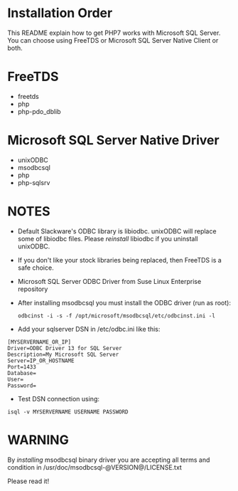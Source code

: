 Installation Order
==================

This README explain how to get PHP7 works with Microsoft SQL Server.
You can choose using FreeTDS or Microsoft SQL Server Native Client or both.

FreeTDS
=======

* freetds
* php
* php-pdo_dblib

Microsoft SQL Server Native Driver
==================================

* unixODBC
* msodbcsql
* php
* php-sqlsrv


NOTES
=====

* Default Slackware's ODBC library is libiodbc. unixODBC will replace some of
  libiodbc files. Please *reinstall* libiodbc if you uninstall unixODBC.

* If you don't like your stock libraries being replaced,
  then FreeTDS is a safe choice.

* Microsoft SQL Server ODBC Driver from Suse Linux Enterprise repository

* After installing msodbcsql you must install the ODBC driver (run as root):

  ```
  odbcinst -i -s -f /opt/microsoft/msodbcsql/etc/odbcinst.ini -l
  ```

* Add your sqlserver DSN in /etc/odbc.ini like this:

```
[MYSERVERNAME_OR_IP]
Driver=ODBC Driver 13 for SQL Server
Description=My Microsoft SQL Server
Server=IP_OR_HOSTNAME
Port=1433
Database=
User=
Password=
```

* Test DSN connection using:

```
isql -v MYSERVERNAME USERNAME PASSWORD
```


WARNING
=======

By *installing* msodbcsql binary driver you are accepting all terms and condition
in /usr/doc/msodbcsql-@VERSION@/LICENSE.txt

Please read it!
